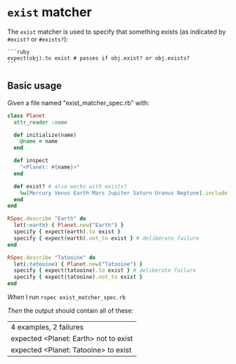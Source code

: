 # `exist` matcher

The `exist` matcher is used to specify that something exists (as indicated by `#exist?` or `#exists?`):

    ```ruby
    expect(obj).to exist # passes if obj.exist? or obj.exists?
    ```

## Basic usage

_Given_ a file named "exist_matcher_spec.rb" with:

```ruby
class Planet
  attr_reader :name

  def initialize(name)
    @name = name
  end

  def inspect
    "<Planet: #{name}>"
  end

  def exist? # also works with exists?
    %w[Mercury Venus Earth Mars Jupiter Saturn Uranus Neptune].include?(name)
  end
end

RSpec.describe "Earth" do
  let(:earth) { Planet.new("Earth") }
  specify { expect(earth).to exist }
  specify { expect(earth).not_to exist } # deliberate failure
end

RSpec.describe "Tatooine" do
  let(:tatooine) { Planet.new("Tatooine") }
  specify { expect(tatooine).to exist } # deliberate failure
  specify { expect(tatooine).not_to exist }
end
```

_When_ I run `rspec exist_matcher_spec.rb`

_Then_ the output should contain all of these:

|                                       |
|---------------------------------------|
| 4 examples, 2 failures                |
| expected <Planet: Earth> not to exist |
| expected <Planet: Tatooine> to exist  |
